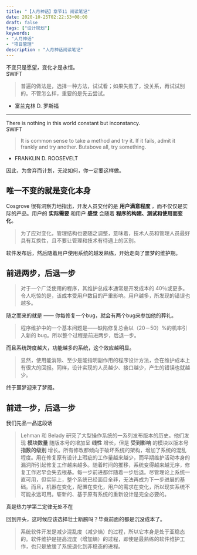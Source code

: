 ```yaml
---
title: "【人月神话】章节11 阅读笔记"
date: 2020-10-25T02:22:53+08:00
draft: false
tags: ["设计规划"]
keywords:
- "人月神话"
- "项目管理"
description : "人月神话阅读笔记"
---
```


不变只是愿望，变化才是永恒。  
SWIFT  
> 普遍的做法是，选择一种方法，试试看；如果失败了，没关系，再试试别的。不管怎么样，重要的是先去尝试。


- 富兰克林 D. 罗斯福

----

There is nothing in this world constant but inconstancy.    
SWIFT  
> It is common sense to take a method and try it. If it fails, admit it frankly and try another. Butabove all, try something.  


- FRANKLIN D. ROOSEVELT


<!--more-->

因此，为舍弃而计划，无论如何，你一定要这样做。

## 唯一不变的就是变化本身

Cosgrove 很有洞察力地指出，开发人员交付的是 **用户满意程度** ，而不仅仅是实际的产品。用户的 **实际需要** 和用户 **感觉** 会随着 **程序的构建、测试和使用而变化**。

> 为了应对变化，管理结构也要随之调整，意味着，技术人员和管理人员最好具有互换性，且不要让管理和技术有待遇上的区别。


软件发布后，然后随着用户使用系统的越发熟练，开始走向了噩梦的维护期。

## 前进两步，后退一步

> 对于一个广泛使用的程序，其维护总成本通常是开发成本的 40％或更多。令人吃惊的是，该成本受用户数目的严重影响。用户越多，所发现的错误也越多。

随之而来的就是 —— 你每修复一个bug，就会有两个bug来参加他的葬礼。
> 程序维护中的一个基本问题是——缺陷修复总会以（20－50）%的机率引入新的 bug。所以整个过程是前进两步，后退一步。

而且系统跨度越大，功能越多的系统，这个效应越明显。
> 显然，使用能消除、至少是能指明副作用的程序设计方法，会在维护成本上有很大的回报。同样，设计实现的人员越少、接口越少，产生的错误也就越少。

终于噩梦迎来了梦魇。

## 前进一步，后退一步
我们先品一品这段话

> Lehman 和 Belady 研究了大型操作系统的一系列发布版本的历史。他们发现 **模块数量** 随版本号的增加呈 **线性** 增长，但是 **受到影响** 的模块以版本号 **指数的级别** 增长。所有修改都倾向于破坏系统的架构，增加了系统的混乱程度。用在修复原有设计上瑕疵的工作量越来越少，而早期维护活动本身的漏洞所引起修复工作越来越多。随着时间的推移，系统变得越来越无序，修复工作迟早会失去根基。每一步前进都伴随着一步后退。尽管理论上系统一直可用，但实际上，整个系统已经面目全非，无法再成为下一步进展的基础。而且，机器在变化，配置在变化，用户的需求在变化，所以现实系统不可能永远可用。崭新的、基于原有系统的重新设计是完全必要的。


真是热力学第二定律无处不在

回到开头，这时候应该选择壮士断腕吗？毕竟前面的都是沉没成本了。

> 系统软件开发是减少混乱度（减少熵）的过程，所以它本身是处于亚稳态的。软件维护是提高混度（增加熵）的过程，即使是最熟练的软件维护工作，也只是放缓了系统退化到非稳态的进程。